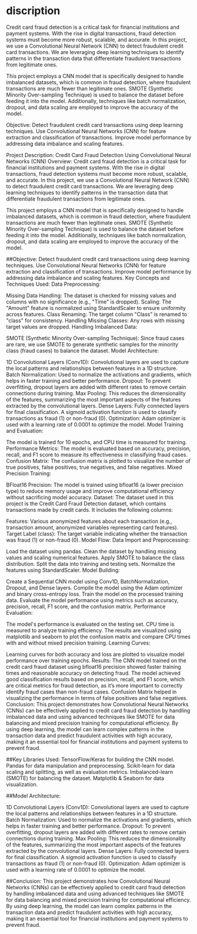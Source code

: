 # discription
Credit card fraud detection is a critical task for financial institutions and payment systems. With the rise in digital transactions, fraud detection systems must become more robust, scalable, and accurate. In this project, we use a Convolutional Neural Network (CNN) to detect fraudulent credit card transactions. We are leveraging deep learning techniques to identify patterns in the transaction data that differentiate fraudulent transactions from legitimate ones.

This project employs a CNN model that is specifically designed to handle imbalanced datasets, which is common in fraud detection, where fraudulent transactions are much fewer than legitimate ones. SMOTE (Synthetic Minority Over-sampling Technique) is used to balance the dataset before feeding it into the model. Additionally, techniques like batch normalization, dropout, and data scaling are employed to improve the accuracy of the model.

Objective:
Detect fraudulent credit card transactions using deep learning techniques.
Use Convolutional Neural Networks (CNN) for feature extraction and classification of transactions.
Improve model performance by addressing data imbalance and scaling features.


Project Description: Credit Card Fraud Detection Using Convolutional Neural Networks (CNN)
Overview:
Credit card fraud detection is a critical task for financial institutions and payment systems. With the rise in digital transactions, fraud detection systems must become more robust, scalable, and accurate. In this project, we use a Convolutional Neural Network (CNN) to detect fraudulent credit card transactions. We are leveraging deep learning techniques to identify patterns in the transaction data that differentiate fraudulent transactions from legitimate ones.

This project employs a CNN model that is specifically designed to handle imbalanced datasets, which is common in fraud detection, where fraudulent transactions are much fewer than legitimate ones. SMOTE (Synthetic Minority Over-sampling Technique) is used to balance the dataset before feeding it into the model. Additionally, techniques like batch normalization, dropout, and data scaling are employed to improve the accuracy of the model.

##Objective:
Detect fraudulent credit card transactions using deep learning techniques.
Use Convolutional Neural Networks (CNN) for feature extraction and classification of transactions.
Improve model performance by addressing data imbalance and scaling features.
Key Concepts and Techniques Used:
Data Preprocessing:

Missing Data Handling: The dataset is checked for missing values and columns with no significance (e.g., "Time" is dropped).
Scaling: The "Amount" feature is normalized using StandardScaler to ensure uniformity across features.
Class Renaming: The target column "Class" is renamed to "class" for consistency.
Handling Missing Classes: Any rows with missing target values are dropped.
Handling Imbalanced Data:

SMOTE (Synthetic Minority Over-sampling Technique): Since fraud cases are rare, we use SMOTE to generate synthetic samples for the minority class (fraud cases) to balance the dataset.
Model Architecture:

1D Convolutional Layers (Conv1D): Convolutional layers are used to capture the local patterns and relationships between features in a 1D structure.
Batch Normalization: Used to normalize the activations and gradients, which helps in faster training and better performance.
Dropout: To prevent overfitting, dropout layers are added with different rates to remove certain connections during training.
Max Pooling: This reduces the dimensionality of the features, summarizing the most important aspects of the features extracted by the convolutional layers.
Dense Layers: Fully connected layers for final classification. A sigmoid activation function is used to classify transactions as fraud (1) or non-fraud (0).
Optimization: Adam optimizer is used with a learning rate of 0.0001 to optimize the model.
Model Training and Evaluation:

The model is trained for 10 epochs, and CPU time is measured for training.
Performance Metrics: The model is evaluated based on accuracy, precision, recall, and F1 score to measure its effectiveness in classifying fraud cases.
Confusion Matrix: The confusion matrix is plotted to visualize the number of true positives, false positives, true negatives, and false negatives.
Mixed Precision Training:

BFloat16 Precision: The model is trained using bfloat16 (a lower precision type) to reduce memory usage and improve computational efficiency without sacrificing model accuracy.
Dataset:
The dataset used in this project is the Credit Card Fraud Detection dataset, which contains transactions made by credit cards. It includes the following columns:

Features: Various anonymized features about each transaction (e.g., transaction amount, anonymized variables representing card features).
Target Label (class): The target variable indicating whether the transaction was fraud (1) or non-fraud (0).
Model Flow:
Data Import and Preprocessing:

Load the dataset using pandas.
Clean the dataset by handling missing values and scaling numerical features.
Apply SMOTE to balance the class distribution.
Split the data into training and testing sets.
Normalize the features using StandardScaler.
Model Building:

Create a Sequential CNN model using Conv1D, BatchNormalization, Dropout, and Dense layers.
Compile the model using the Adam optimizer and binary cross-entropy loss.
Train the model on the processed training data.
Evaluate the model performance using metrics such as accuracy, precision, recall, F1 score, and the confusion matrix.
Performance Evaluation:

The model's performance is evaluated on the testing set.
CPU time is measured to analyze training efficiency.
The results are visualized using matplotlib and seaborn to plot the confusion matrix and compare CPU times with and without mixed precision training.
Learning Curves:

Learning curves for both accuracy and loss are plotted to visualize model performance over training epochs.
Results:
The CNN model trained on the credit card fraud dataset using bfloat16 precision showed faster training times and reasonable accuracy on detecting fraud.
The model achieved good classification results based on precision, recall, and F1 score, which are critical metrics for fraud detection, as it’s more important to correctly identify fraud cases than non-fraud cases.
Confusion Matrix helped in visualizing the performance in terms of false positives and false negatives.
Conclusion:
This project demonstrates how Convolutional Neural Networks (CNNs) can be effectively applied to credit card fraud detection by handling imbalanced data and using advanced techniques like SMOTE for data balancing and mixed precision training for computational efficiency. By using deep learning, the model can learn complex patterns in the transaction data and predict fraudulent activities with high accuracy, making it an essential tool for financial institutions and payment systems to prevent fraud.

##Key Libraries Used:
TensorFlow/Keras for building the CNN model.
Pandas for data manipulation and preprocessing.
Scikit-learn for data scaling and splitting, as well as evaluation metrics.
Imbalanced-learn (SMOTE) for balancing the dataset.
Matplotlib & Seaborn for data visualization.



##Model Architecture:

1D Convolutional Layers (Conv1D): Convolutional layers are used to capture the local patterns and relationships between features in a 1D structure.
Batch Normalization: Used to normalize the activations and gradients, which helps in faster training and better performance.
Dropout: To prevent overfitting, dropout layers are added with different rates to remove certain connections during training.
Max Pooling: This reduces the dimensionality of the features, summarizing the most important aspects of the features extracted by the convolutional layers.
Dense Layers: Fully connected layers for final classification. A sigmoid activation function is used to classify transactions as fraud (1) or non-fraud (0).
Optimization: Adam optimizer is used with a learning rate of 0.0001 to optimize the model.

##Conclusion:
This project demonstrates how Convolutional Neural Networks (CNNs) can be effectively applied to credit card fraud detection by handling imbalanced data and using advanced techniques like SMOTE for data balancing and mixed precision training for computational efficiency. By using deep learning, the model can learn complex patterns in the transaction data and predict fraudulent activities with high accuracy, making it an essential tool for financial institutions and payment systems to prevent fraud.


